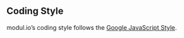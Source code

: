 ## Coding Style

modul.io’s coding style follows the [Google JavaScript Style](http://google-styleguide.googlecode.com/svn/trunk/javascriptguide.xml).

